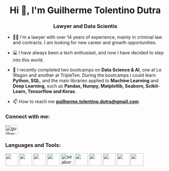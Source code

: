 <h1 align="center">Hi 👋, I'm Guilherme Tolentino Dutra</h1>
<h3 align="center"> Lawyer and Data Scientis</h3>


- 👨‍💻 I'm a lawyer with over 14 years of experience, mainly in criminal law and contracts. I am looking for new career and growth opportunities.

- 💻 I have always been a tech enthusiast, and now I have decided to step into this world.

- 🚀 I recently completed two bootcamps on **Data Science & AI**, one at Le Wagon and another at TripleTen. During the bootcamps i could learn **Python, SQL**, and the main libraries applied to **Machine Learning** and **Deep Learning**, such as **Pandas, Numpy, Matplotlib, Seaborn, Scikit-Learn, Tensorflow and Keras**.

- 📫 How to reach me **guilherme.tolentino.dutra@gmail.com**

<h3 align="left">Connect with me:</h3>
<p align="left">
<a href="https://linkedin.com/in/guilhermetolentinodutra" target="blank"><img align="center" src="https://raw.githubusercontent.com/rahuldkjain/github-profile-readme-generator/master/src/images/icons/Social/linked-in-alt.svg" alt="guilhermetolentinodutra" height="30" width="40" /></a>
</p>

<h3 align="left">Languages and Tools:</h3>
<!--- <p align="left"> <img src="https://raw.githubusercontent.com/devicons/devicon/master/icons/python/python-original.svg" alt="python" width="40" height="40"/> <img src="https://cdn.jsdelivr.net/gh/devicons/devicon@latest/icons/numpy/numpy-original.svg" width="40" height="40"/> <img src="https://raw.githubusercontent.com/devicons/devicon/2ae2a900d2f041da66e950e4d48052658d850630/icons/pandas/pandas-original.svg" alt="pandas" width="40" height="40"/> <img src="https://www.vectorlogo.zone/logos/git-scm/git-scm-icon.svg" alt="git" width="40" height="40"/> </a> <a href="https://www.microsoft.com/en-us/sql-server" target="_blank" rel="noreferrer"> <img src="https://www.svgrepo.com/show/303229/microsoft-sql-server-logo.svg" alt="mssql" width="40" height="40"/> </a> <a href="https://pandas.pydata.org/" target="_blank" rel="noreferrer"></a> <a href="https://www.python.org" target="_blank" rel="noreferrer">  </a> <a href="https://scikit-learn.org/" target="_blank" rel="noreferrer"> <img src="https://upload.wikimedia.org/wikipedia/commons/0/05/Scikit_learn_logo_small.svg" alt="scikit_learn" width="40" height="40"/> </a> <a href="https://seaborn.pydata.org/" target="_blank" rel="noreferrer"> <img src="https://seaborn.pydata.org/_images/logo-mark-lightbg.svg" alt="seaborn" width="40" height="40"/> </a> <a href="https://www.tensorflow.org" target="_blank" rel="noreferrer"> <img src="https://www.vectorlogo.zone/logos/tensorflow/tensorflow-icon.svg" alt="tensorflow" width="40" height="40"/> <img src="https://cdn.jsdelivr.net/gh/devicons/devicon@latest/icons/matplotlib/matplotlib-original.svg" width="40" height="40"/>  <a href="https://cloud.google.com" target="_blank" rel="noreferrer"> <img src="https://www.vectorlogo.zone/logos/google_cloud/google_cloud-icon.svg" alt="gcp" width="40" height="40"/> <a href="https://git-scm.com/" target="_blank" rel="noreferrer"></a> --->
<p align="left">
            <img src="https://cdn.jsdelivr.net/gh/devicons/devicon@latest/icons/python/python-original.svg" width="40" height="40"/>
            <img src="https://cdn.jsdelivr.net/gh/devicons/devicon@latest/icons/numpy/numpy-original.svg" width="40" height="40"/>
            <img src="https://cdn.jsdelivr.net/gh/devicons/devicon@latest/icons/pandas/pandas-original.svg" width="40" height="40" />
            <img src="https://cdn.jsdelivr.net/gh/devicons/devicon@latest/icons/matplotlib/matplotlib-original.svg" width="40" height="40" />
            <img src="https://seaborn.pydata.org/_images/logo-mark-lightbg.svg" alt="seaborn" width="40" height="40"/> 
            <img src="https://cdn.jsdelivr.net/gh/devicons/devicon@latest/icons/scikitlearn/scikitlearn-original.svg" width="40" height="40" />
            <img src="https://cdn.jsdelivr.net/gh/devicons/devicon@latest/icons/tensorflow/tensorflow-original.svg" width="40" height="40"/>
            <img src="https://cdn.jsdelivr.net/gh/devicons/devicon@latest/icons/sqlite/sqlite-original.svg" width="40" height="40"/>
            <img src="https://cdn.jsdelivr.net/gh/devicons/devicon@latest/icons/git/git-original.svg" width="40" height="40" />
            <img src="https://cdn.jsdelivr.net/gh/devicons/devicon@latest/icons/googlecloud/googlecloud-original.svg" width="40" height="40"/>
</p>
          
          
          
          
          
          
          
          
            
